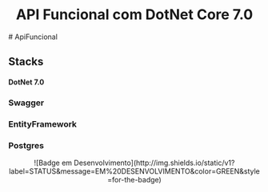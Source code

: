 <h1 align="center"> API Funcional com DotNet Core 7.0 </h1>
# ApiFuncional

## Stacks
#### DotNet 7.0
### Swagger
### EntityFramework
### Postgres
<p align="center">
  ![Badge em Desenvolvimento](http://img.shields.io/static/v1?label=STATUS&message=EM%20DESENVOLVIMENTO&color=GREEN&style=for-the-badge)
</p>

